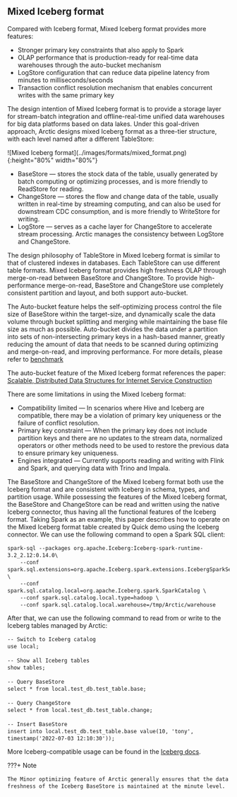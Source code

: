 ## Mixed Iceberg format

Compared with Iceberg format, Mixed Iceberg format provides more features:
- Stronger primary key constraints that also apply to Spark
- OLAP performance that is production-ready for real-time data warehouses through the auto-bucket mechanism
- LogStore configuration that can reduce data pipeline latency from minutes to milliseconds/seconds
- Transaction conflict resolution mechanism that enables concurrent writes with the same primary key

The design intention of Mixed Iceberg format is to provide a storage layer for stream-batch integration and offline-real-time unified data warehouses for big data platforms based on data lakes. 
Under this goal-driven approach, Arctic designs mixed Iceberg format as a three-tier structure, with each level named after a different TableStore:

<left>
![Mixed Iceberg format](../images/formats/mixed_format.png){:height="80%" width="80%"}
</left>

- BaseStore — stores the stock data of the table, usually generated by batch computing or optimizing processes, and is more friendly to ReadStore for reading.
- ChangeStore —  stores the flow and change data of the table, usually written in real-time by streaming computing, and can also be used for downstream CDC consumption, and is more friendly to WriteStore for writing.
- LogStore — serves as a cache layer for ChangeStore to accelerate stream processing. Arctic manages the consistency between LogStore and ChangeStore.

The design philosophy of TableStore in Mixed Iceberg format is similar to that of clustered indexes in databases. Each TableStore can use different table formats. Mixed Iceberg format provides high freshness OLAP through merge-on-read between BaseStore and ChangeStore. 
To provide high-performance merge-on-read, BaseStore and ChangeStore use completely consistent partition and layout, and both support auto-bucket.

The Auto-bucket feature helps the self-optimizing process control the file size of BaseStore within the target-size, and dynamically scale the data volume through bucket splitting and merging while maintaining the base file size as much as possible. 
Auto-bucket divides the data under a partition into sets of non-intersecting primary keys in a hash-based manner, greatly reducing the amount of data that needs to be scanned during optimizing and merge-on-read, and improving performance. For more details, please refer to [benchmark](../benchmark/benchmark.md)

The auto-bucket feature of the Mixed Iceberg format references the paper: [Scalable, Distributed Data Structures for Internet Service Construction](https://people.eecs.berkeley.edu/~culler/papers/dds.pdf)

There are some limitations in using the Mixed Iceberg format:

- Compatibility limited — In scenarios where Hive and Iceberg are compatible, there may be a violation of primary key uniqueness or the failure of conflict resolution.
- Primary key constraint — When the primary key does not include partition keys and there are no updates to the stream data, normalized operators or other methods need to be used to restore the previous data to ensure primary key uniqueness.
- Engines integrated — Currently supports reading and writing with Flink and Spark, and querying data with Trino and Impala.

The BaseStore and ChangeStore of the Mixed Iceberg format both use the Iceberg format and are consistent with Iceberg in schema, types, and partition usage. 
While possessing the features of the Mixed Iceberg format, the BaseStore and ChangeStore can be read and written using the native Iceberg connector, thus having all the functional features of the Iceberg format. 
Taking Spark as an example, this paper describes how to operate on the Mixed Iceberg format table created by Quick demo using the Iceberg connector. We can use the following command to open a Spark SQL client:

```shell
spark-sql --packages org.apache.Iceberg:Iceberg-spark-runtime-3.2_2.12:0.14.0\
    --conf spark.sql.extensions=org.apache.Iceberg.spark.extensions.IcebergSparkSessionExtensions \
    --conf spark.sql.catalog.local=org.apache.Iceberg.spark.SparkCatalog \
    --conf spark.sql.catalog.local.type=hadoop \
    --conf spark.sql.catalog.local.warehouse=/tmp/Arctic/warehouse
```

After that, we can use the following command to read from or write to the Iceberg tables managed by Arctic:

```shell
-- Switch to Iceberg catalog
use local;

-- Show all Iceberg tables
show tables;

-- Query BaseStore
select * from local.test_db.test_table.base;

-- Query ChangeStore
select * from local.test_db.test_table.change;

-- Insert BaseStore
insert into local.test_db.test_table.base value(10, 'tony', timestamp('2022-07-03 12:10:30'));
```

More Iceberg-compatible usage can be found in the [Iceberg docs](https://Iceberg.apache.org/docs/latest/).

???+ Note

	The Minor optimizing feature of Arctic generally ensures that the data freshness of the Iceberg BaseStore is maintained at the minute level.